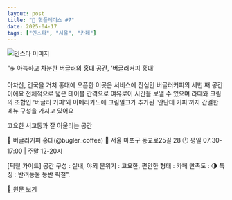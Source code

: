 ```yaml
---
layout: post
title: "📍 핫플레이스 #7"
date: 2025-04-17
tags: ["인스타", "서울", "카페"]
---
```


![인스타 이미지](https://scontent-ssn1-1.cdninstagram.com/v/t51.75761-15/491460379_18498603658055090_5448393438584762088_n.jpg?stp=c288.0.864.864a_dst-jpg_e35_s640x640_tt6&_nc_cat=102&ccb=1-7&_nc_sid=18de74&_nc_ohc=KQgakIfY0aEQ7kNvwErZHVl&_nc_oc=AdlB5gIFIlkm0of1TiJqRxHm7mK4IyinbjYpw3t_TtjJ36WTRHI_ATrp3uGocci3qZM&_nc_zt=23&_nc_ht=scontent-ssn1-1.cdninstagram.com&_nc_gid=rPKXmW7eQpj4gv0dX721YA&oh=00_AfGZPgziuso6jkeZulXsZlkMWY820mUkHaL8lQYc-4Yfag&oe=6805A1CA)

"☕️
아늑하고 차분한 버글러의 홍대 공간, ‘버글러커피 홍대’

아차산, 건국을 거처 홍대에 오픈한 이곳은 서비스에 진심인 버글러커피의 세번 째 공간이에요
전체적으로 넓은 테이블 간격으로 여유로이 시간을 보낼 수 있으며 라떼와 크림의 조합인 ‘버글러 커피’와 아메리카노에 크림밀크가 추가된 ‘안단테 커피’까지 간결한 메뉴 구성을 가지고 있어요

고요한 서교동과 잘 어울리는 공간

📍  버글러커피 홍대(@bugler_coffee)
🏡 서울 마포구 동교로25길 28
🕐 평일 07:30-17:00 | 주말 12-20시

[픽철 가이드]
공간 구성 : 실내, 야외
분위기 : 고요한, 편안한
형태 : 카페
만족도 : 🌗
특징 : 반려동물 동반
픽철".

[🔗 원문 보기](https://www.instagram.com/p/DIfd_9pJSgz/)
